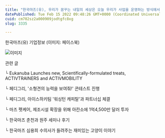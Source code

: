 ```yaml
---
title: "한국마즈(유), 우리가 꿈꾸는 내일의 세상은 오늘 우리가 사업을 운영하는 방식에서 출발한다"
datePublished: Tue Feb 15 2022 09:48:26 GMT+0000 (Coordinated Universal Time)
cuid: cm702sz2a000909jodtgfc8xg
slug: 3335

---
```



한국마즈(유) 기업정보 (이미지: 페이스북)

![이미지](https://cdn.hashnode.com/res/hashnode/image/upload/v1739253796407/dda91aea-3ae9-4883-9466-f3cb9307230a.jpeg)

관련 글

└ Eukanuba Launches new, Scientifically-formulated treats, ACTIVTRAINERS and ACTIVMOBILITY

└ 페디그리, '소형견의 능력을 보여줘!' 콘테스트 진행

└ 페디그리, 아이스하키팀 '워싱턴 캐피탈'과 파트너십 체결

└ 마즈 펫케어, 제조시설 확장을 위해 아칸소에 1억4,500만 달러 투자

└ 한국마즈 춘천과 원주 세미나 후기

└ 한국마즈 심용희 수의사가 들려주는 재미있는 고양이 이야기